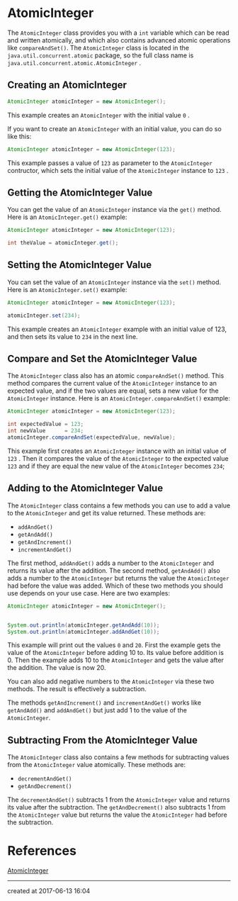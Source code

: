 # AtomicInteger

The `AtomicInteger` class provides you with a `int` variable which can be read and written atomically, and which also contains advanced atomic operations like `compareAndSet()`. The `AtomicInteger` class is located in the `java.util.concurrent.atomic` package, so the full class name is
 `java.util.concurrent.atomic.AtomicInteger` . 



## Creating an AtomicInteger

```java
AtomicInteger atomicInteger = new AtomicInteger();
```

This example creates an `AtomicInteger` with the initial value `0` .

If you want to create an `AtomicInteger` with an initial value, you can do so like this:

```java
AtomicInteger atomicInteger = new AtomicInteger(123);
```

This example passes a value of `123` as parameter to the `AtomicInteger` contructor,    which sets the initial value of the `AtomicInteger` instance to `123` .

## Getting the AtomicInteger Value

You can get the value of an `AtomicInteger` instance via the `get()` method.    Here is an `AtomicInteger.get()` example:

```java
AtomicInteger atomicInteger = new AtomicInteger(123);

int theValue = atomicInteger.get();
```

## Setting the AtomicInteger Value

You can set the value of an `AtomicInteger` instance via the `set()` method.    Here is an `AtomicInteger.set()` example:

```java
AtomicInteger atomicInteger = new AtomicInteger(123);

atomicInteger.set(234);
```

This example creates an `AtomicInteger` example with an initial value of 123, and then sets its    value to `234` in the next line.

## Compare and Set the AtomicInteger Value

The `AtomicInteger` class also has an atomic `compareAndSet()` method. This method    compares the current value of the `AtomicInteger` instance to an expected value, and if the two    values are equal, sets a new value for the `AtomicInteger` instance. Here is an    `AtomicInteger.compareAndSet()` example:

```java
AtomicInteger atomicInteger = new AtomicInteger(123);

int expectedValue = 123;
int newValue      = 234;
atomicInteger.compareAndSet(expectedValue, newValue);
```

This example first creates an `AtomicInteger` instance with an initial value of `123` .    Then it compares the value of the `AtomicInteger` to the expected value `123` and    if they are equal the new value of the `AtomicInteger` becomes `234`;

## Adding to the AtomicInteger Value

The `AtomicInteger` class contains a few methods you can use to add a value to the `AtomicInteger`    and get its value returned. These methods are:

- `addAndGet()`
- `getAndAdd()`
- `getAndIncrement()`
- `incrementAndGet()`

The first method, `addAndGet()` adds a number to the `AtomicInteger` and returns its value    after the addition. The second method, `getAndAdd()` also adds a number to the `AtomicInteger`    but returns the value the `AtomicInteger` had before the value was added. Which of these two methods    you should use depends on your use case. Here are two examples:

```java
AtomicInteger atomicInteger = new AtomicInteger();


System.out.println(atomicInteger.getAndAdd(10));
System.out.println(atomicInteger.addAndGet(10));
```

This example will print out the values `0` and `20`. First the example gets the value    of the `AtomicInteger` before adding 10 to. Its value before addition is 0. Then the example    adds 10 to the `AtomicInteger` and gets the value after the addition. The value is now 20.

You can also add negative numbers to the `AtomicInteger` via these two methods. The result is effectively a subtraction.

The methods `getAndIncrement()` and `incrementAndGet()` works like `getAndAdd()` and `addAndGet()` but just add 1 to the value of the `AtomicInteger`.

## Subtracting From the AtomicInteger Value

The `AtomicInteger` class also contains a few methods for subtracting values from the `AtomicInteger`    value atomically. These methods are:

- `decrementAndGet()`
- `getAndDecrement()`

The `decrementAndGet()` subtracts 1 from the `AtomicInteger` value and returns its value    after the subtraction. The `getAndDecrement()` also subtracts 1 from the `AtomicInteger` value    but returns the value the `AtomicInteger` had before the subtraction.



# References

[AtomicInteger](http://tutorials.jenkov.com/java-util-concurrent/atomicinteger.html)



---

created at 2017-06-13 16:04